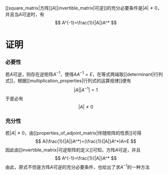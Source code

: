 [[square_matrix|方阵]]$A$[[invertible_matrix|可逆]]的充分必要条件是$|A|\ne0$，并且当$A$可逆时，有
$$
A^{-1}=\frac{1}{|A|}A^*
$$
# 证明
### 必要性
若$A$可逆，则存在逆矩阵$A^{-1}$，使得$AA^{-1}=E$，在等式两端取[[determinant|行列式]]，根据[[multiplication_properties|行列式的运算规律]]便有
$$
|A||A^{-1}|=1
$$
于是必有
$$
|A|\ne0
$$
### 充分性
若$|A|\ne0$，由[[properties_of_adjoint_matrix|伴随矩阵的性质]]可得
$$
A(\frac{1}{|A|}A^*)=(\frac{1}{|A|}A^*)A=E
$$
因此由[[invertible_matrix|可逆矩阵的定义]]可知，方阵$A$可逆，并且
$$
A^{-1}=\frac{1}{|A|}A^*
$$
由此，原式不但是方阵$A$可逆的充分必要条件，也给出了求$A^{-1}$的一种方法